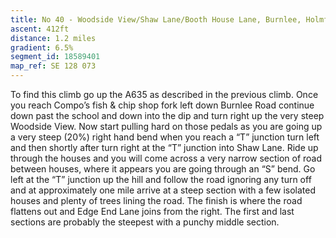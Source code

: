 ```yaml
---
title: No 40 - Woodside View/Shaw Lane/Booth House Lane, Burnlee, Holmfirth
ascent: 412ft
distance: 1.2 miles
gradient: 6.5%
segment_id: 18589401
map_ref: SE 128 073
---
```


To find this climb go up the A635 as described in the previous climb. Once you reach
Compo’s fish & chip shop fork left down Burnlee Road continue down past the school and
down into the dip and turn right up the very steep Woodside View. Now start pulling hard
on those pedals as you are going up a very steep (20%) right hand bend when you reach a
“T” junction turn left and then shortly after turn right at the “T” junction into Shaw Lane.
Ride up through the houses and you will come across a very narrow section of road between
houses, where it appears you are going through an “S” bend. Go left at the “T” junction up
the hill and follow the road ignoring any turn off and at approximately one mile arrive at a
steep section with a few isolated houses and plenty of trees lining the road. The finish is
where the road flattens out and Edge End Lane joins from the right. The first and last
sections are probably the steepest with a punchy middle section.

